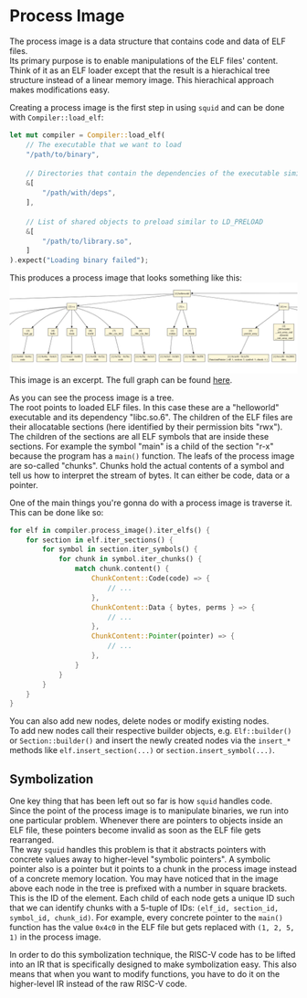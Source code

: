 # Process Image

The process image is a data structure that contains code and data of ELF files.   
Its primary purpose is to enable manipulations of the ELF files' content.   
Think of it as an ELF loader except that the result is a hierachical tree structure instead of a
linear memory image. This hierachical approach makes modifications easy.

Creating a process image is the first step in using `squid` and can be done with `Compiler::load_elf`:
```rs
let mut compiler = Compiler::load_elf(
    // The executable that we want to load
    "/path/to/binary",
    
    // Directories that contain the dependencies of the executable similar to LD_LIBRARY_PATH
    &[
        "/path/with/deps",
    ],
    
    // List of shared objects to preload similar to LD_PRELOAD
    &[
        "/path/to/library.so",
    ]
).expect("Loading binary failed");
```

This produces a process image that looks something like this:
![](./symimg.png)
This image is an excerpt. The full graph can be found [here](./symimg.svg).

As you can see the process image is a tree.   
The root points to loaded ELF files. In this case these are a "helloworld" executable and its dependency "libc.so.6".
The children of the ELF files are their allocatable sections (here identified by their
permission bits "rwx").
The children of the sections are all ELF symbols that are inside these sections. For example the symbol
"main" is a child of the section "r-x" because the program has a `main()` function.
The leafs of the process image are so-called "chunks". Chunks hold the actual contents of a symbol and
tell us how to interpret the stream of bytes. It can either be code, data or a pointer.

One of the main things you're gonna do with a process image is traverse it.
This can be done like so:
```rs
for elf in compiler.process_image().iter_elfs() {
    for section in elf.iter_sections() {
        for symbol in section.iter_symbols() {
            for chunk in symbol.iter_chunks() {
                match chunk.content() {
                    ChunkContent::Code(code) => {
                        // ...
                    },
                    ChunkContent::Data { bytes, perms } => {
                        // ...
                    },
                    ChunkContent::Pointer(pointer) => {
                        // ...
                    },
                }
            }
        }
    }
}
```

You can also add new nodes, delete nodes or modify existing nodes.   
To add new nodes call their respective builder objects, e.g. `Elf::builder()` or
`Section::builder()` and insert the newly created nodes via the `insert_*`
methods like `elf.insert_section(...)` or `section.insert_symbol(...)`.

## Symbolization
One key thing that has been left out so far is how `squid` handles code.   
Since the point of the process image is to manipulate binaries, we run into one particular problem.
Whenever there are pointers to objects inside an ELF file, these pointers become invalid as soon as
the ELF file gets rearranged.   
The way `squid` handles this problem is that it abstracts pointers with concrete values away to higher-level
"symbolic pointers".
A symbolic pointer also is a pointer but it points to a chunk in the process image instead of a concrete memory location.
You may have noticed that in the image above each node in the tree is prefixed with a number in square brackets.
This is the ID of the element. Each child of each node gets a unique ID such that we can identify chunks with a
5-tuple of IDs: `(elf_id, section_id, symbol_id, chunk_id)`.
For example, every concrete pointer to the `main()` function has the value `0x4c0` in the ELF file but gets replaced with `(1, 2, 5, 1)`
in the process image.

In order to do this symbolization technique, the RISC-V code has to be lifted into an IR that is specifically designed
to make symbolization easy. This also means that when you want to modify functions, you have to
do it on the higher-level IR instead of the raw RISC-V code.

